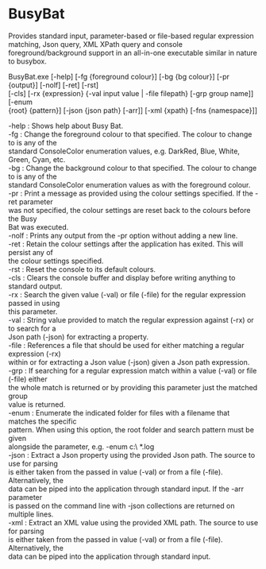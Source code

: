 # BusyBat

Provides standard input, parameter-based or file-based regular expression matching, Json query, XML
XPath query and console foreground/background support in an all-in-one executable similar in nature
to busybox.

BusyBat.exe [-help] [-fg {foreground colour}] [-bg {bg colour}] [-pr {output}] [-nolf] [-ret] [-rst]  
    [-cls] [-rx {expression} {-val input value | -file filepath} [-grp group name]] [-enum  
    {root} {pattern}] [-json {json path} [-arr]] [-xml {xpath} [-fns {namespace}]]  

  -help : Shows help about Busy Bat.  
    -fg : Change the foreground colour to that specified. The colour to change to is any of the  
          standard ConsoleColor enumeration values, e.g. DarkRed, Blue, White, Green, Cyan, etc.  
    -bg : Change the background colour to that specified. The colour to change to is any of the  
          standard ConsoleColor enumeration values as with the foreground colour.  
    -pr : Print a message as provided using the colour settings specified. If the -ret parameter  
          was not specified, the colour settings are reset back to the colours before the Busy  
          Bat was executed.  
  -nolf : Prints any output from the -pr option without adding a new line.  
   -ret : Retain the colour settings after the application has exited. This will persist any of  
          the colour settings specified.  
   -rst : Reset the console to its default colours.  
   -cls : Clears the console buffer and display before writing anything to standard output.  
    -rx : Search the given value (-val) or file (-file) for the regular expression passed in using  
          this parameter.  
   -val : String value provided to match the regular expression against (-rx) or to search for a  
          Json path (-json) for extracting a property.  
  -file : References a file that should be used for either matching a regular expression (-rx)  
          within or for extracting a Json value (-json) given a Json path expression.  
   -grp : If searching for a regular expression match within a value (-val) or file (-file) either  
          the whole match is returned or by providing this parameter just the matched group  
          value is returned.  
  -enum : Enumerate the indicated folder for files with a filename that matches the specific  
          pattern. When using this option, the root folder and search pattern must be given  
          alongside the parameter, e.g. -enum c:\ *.log  
  -json : Extract a Json property using the provided Json path. The source to use for parsing  
          is either taken from the passed in value (-val) or from a file (-file). Alternatively, the  
          data can be piped into the application through standard input. If the -arr parameter  
          is passed on the command line with -json collections are returned on multiple lines.  
   -xml : Extract an XML value using the provided XML path. The source to use for parsing  
          is either taken from the passed in value (-val) or from a file (-file). Alternatively, the  
          data can be piped into the application through standard input.  
